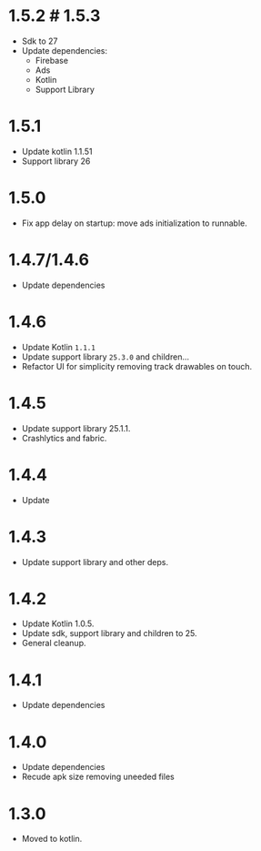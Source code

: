 # 1.5.2 # 1.5.3
- Sdk to 27
- Update dependencies:
  + Firebase
  + Ads
  + Kotlin
  + Support Library

# 1.5.1
- Update kotlin 1.1.51
- Support library 26

# 1.5.0
- Fix app delay on startup: move ads initialization to runnable.

# 1.4.7/1.4.6
- Update dependencies

# 1.4.6
- Update Kotlin `1.1.1`
- Update support library `25.3.0` and children...
- Refactor UI for simplicity removing track drawables on touch.

# 1.4.5
- Update support library 25.1.1.
- Crashlytics and fabric.

# 1.4.4
- Update

# 1.4.3
- Update support library and other deps.

# 1.4.2
- Update Kotlin 1.0.5.
- Update sdk, support library and children to 25.
- General cleanup.

# 1.4.1
- Update dependencies

# 1.4.0
- Update dependencies
- Recude apk size removing uneeded files 

# 1.3.0 
+ Moved to kotlin.